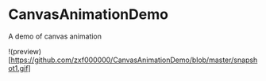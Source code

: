 # CanvasAnimationDemo

A demo of canvas animation

!(preview)[https://github.com/zxf000000/CanvasAnimationDemo/blob/master/snapshot1.gif]
